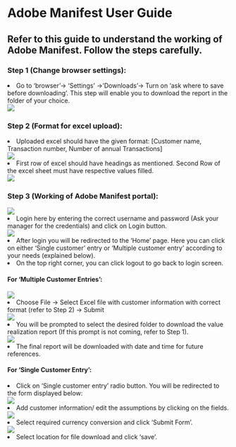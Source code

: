 <h1> Adobe Manifest User Guide </h1>

<h2> Refer to this guide to understand the working of Adobe Manifest. Follow the steps carefully. </h2>
<h3> Step 1 (Change browser settings): </h3>
  <li> Go to ‘browser’-> ‘Settings’ ->’Downloads’-> Turn on ‘ask where to save before downloading’. This step will enable you to download the report in the folder of your choice.</li>
<img src = "https://user-images.githubusercontent.com/57625428/182844828-deb67ed9-c559-4771-933c-1895c6a9a29c.png">
<h3> Step 2 (Format for excel upload):</h3>
  <li> Uploaded excel should have the given format: [Customer name, Transaction number, Number of annual Transactions] </li>
<img src = "https://user-images.githubusercontent.com/57625428/182844895-3b34511e-c49e-4ca9-b91e-f8b2e1a25cfb.png">
  <li> First row of excel should have headings as mentioned. Second Row of the excel sheet must have respective values filled. </li>
<img src = "https://user-images.githubusercontent.com/57625428/182844927-dfc1758c-1f40-42ce-8079-6c2cae03c5cc.png">
<h3> Step 3 (Working of Adobe Manifest portal):</h3>
<img src = "https://user-images.githubusercontent.com/57625428/182844999-94538b4f-b7bb-48e1-9690-c75eb04f489c.png">
  <li> Login here by entering the correct username and password (Ask your manager for the credentials) and click on Login button.</li>
<img src = "https://user-images.githubusercontent.com/57625428/182845131-50e246d3-1231-4573-a30f-3221d7d61661.png">
  <li> After login you will be redirected to the ‘Home’ page. Here you can click on either ‘Single customer’ entry or ‘Multiple customer entry’ according to your needs (explained below).</li>
  <li> On the top right corner, you can click logout to go back to login screen.</li>

<h4> For ‘Multiple Customer Entries’: </h4>
<img src = "https://user-images.githubusercontent.com/62637676/179163862-ec00fed5-5f49-4769-8ad9-d68ba65223c2.png">
  <li> Choose File -> Select Excel file with customer information with correct format (refer to Step 2) -> Submit</li>
<img src = "https://user-images.githubusercontent.com/62637676/179164163-8a8e1d5e-79f8-4d36-b1d2-4921ade95954.png">
  <li> You will be prompted to select the desired folder to download the value realization report (If this prompt is not coming, refer to Step 1).</li>
<img src = "https://user-images.githubusercontent.com/57625428/182844375-43787f67-d40c-4611-a12c-46c16af04e0b.png">
  <li> The final report will be downloaded with date and time for future references. </li>
<h4> For ‘Single Customer Entry’: </h4>
  <li> Click on ‘Single customer entry’ radio button. You will be redirected to the form displayed below:</li>
<img src = "https://user-images.githubusercontent.com/57625428/182844546-abecf6fb-25e7-494f-9b7d-3f887bcef29f.png">
  <li> Add customer information/ edit the assumptions by clicking on the fields.</li>
<img src = "https://user-images.githubusercontent.com/57625428/182844625-179320aa-b8ad-4e05-ba28-8bdc95307a09.png">
  <li> Select required currency conversion and click ‘Submit Form’.</li>
<img src = "https://user-images.githubusercontent.com/57625428/182844691-bee1c8fb-1f57-4ea8-ab00-b5085bda200c.png">
  <li> Select location for file download and click ‘save’. </li>
